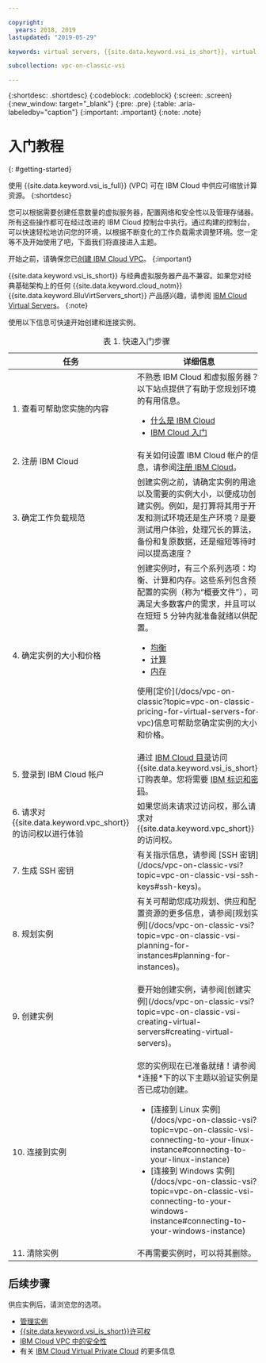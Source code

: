 ```yaml
---

copyright:
  years: 2018, 2019
lastupdated: "2019-05-29"

keywords: virtual servers, {{site.data.keyword.vsi_is_short}}, virtual private cloud

subcollection: vpc-on-classic-vsi

---
```


{:shortdesc: .shortdesc}
{:codeblock: .codeblock}
{:screen: .screen}
{:new_window: target="_blank"}
{:pre: .pre}
{:table: .aria-labeledby="caption"}
{:important: .important}
{:note: .note}

# 入门教程
{: #getting-started}

使用 {{site.data.keyword.vsi_is_full}} (VPC) 可在 IBM Cloud 中供应可缩放计算资源。
{:shortdesc}

您可以根据需要创建任意数量的虚拟服务器，配置网络和安全性以及管理存储器。所有这些操作都可在经过改进的 IBM Cloud 控制台中执行。通过构建的控制台，可以快速轻松地访问您的环境，以根据不断变化的工作负载需求调整环境。您一定等不及开始使用了吧，下面我们将直接进入主题。

开始之前，请确保您已[创建 IBM Cloud VPC](/docs/vpc-on-classic?topic=vpc-on-classic-getting-started)。
{:important}

{{site.data.keyword.vsi_is_short}} 与经典虚拟服务器产品不兼容。如果您对经典基础架构上的任何 {{site.data.keyword.cloud_notm}}{{site.data.keyword.BluVirtServers_short}} 产品感兴趣，请参阅 [IBM Cloud Virtual Servers](/docs/vsi?topic=virtual-servers-getting-started-tutorial)。
{:note}

<p>使用以下信息可快速开始创建和连接实例。
<table>
   <CAPTION>表 1. 快速入门步骤</CAPTION>
   <THEAD>
   <TR>
   <th>任务</th>
   <th>详细信息</th>
   </TR>
   </THEAD>
   <TBODY>
   <tr>
   <td>1. 查看可帮助您实施的内容</td>
   <td>不熟悉 IBM Cloud 和虚拟服务器？以下站点提供了有助于您规划环境的有用信息。
       <ul>
      <li><a href="https://ibm.com/cloud-computing/">什么是 IBM Cloud</a></li>
      <li><a href="https://ibm.com/cloud/get-started">IBM Cloud 入门</a></li>
      <!-- <li><a href="https://www.ibm.com/cloud/virtual-servers">Virtual Servers</a></li> -->
      </ul>
      <!-- (Reviewers: This link will go to VSI for VPC section of marketing page when we have the URL) -->
   </td>
 <tr>
   <td>2. 注册 IBM Cloud</td>
   <td>有关如何设置 IBM Cloud 帐户的信息，请参阅<a href="/docs/account?topic=account-signup#signup">注册 IBM Cloud</a>。</td>
 <tr>
   <td>3. 确定工作负载规范</td>
   <td>创建实例之前，请确定实例的用途以及需要的实例大小，以便成功创建实例。例如，是打算将其用于开发和测试环境还是生产环境？是要测试用户体验，处理冗长的算法，备份和复原数据，还是缩短等待时间以提高速度？</td>  
 <tr>
   <td>4. 确定实例的大小和价格</td>
   <td>创建实例时，有三个系列选项：均衡、计算和内存。这些系列包含预配置的实例（称为“概要文件”），可满足大多数客户的需求，并且可以在短短 5 分钟内就准备就绪以供配置。  
     <ul>
     <li><a href="/docs/vpc-on-classic-vsi?topic=vpc-on-classic-vsi-balanced#balanced">均衡</a></li>
     <li><a href="/docs/vpc-on-classic-vsi?topic=vpc-on-classic-vsi-compute#compute">计算</a></li>
     <li><a href="/docs/vpc-on-classic-vsi?topic=vpc-on-classic-vsi-memory#memory">内存</a></li>
     </ul>
  <p>使用[定价](/docs/vpc-on-classic?topic=vpc-on-classic-pricing-for-virtual-servers-for-vpc)信息可帮助您确定实例的大小和价格。</p></td>
 <tr>
   <td>5. 登录到 IBM Cloud 帐户</td>
   <td>通过 <a href="https://console.bluemix.net/catalog/">IBM Cloud 目录</a>访问 {{site.data.keyword.vsi_is_short}} 订购表单。您将需要 <a href="/docs/customer-portal?topic=customer-portal-getting-started#getting-started">IBM 标识和密码</a>。
   </td>
 <tr>
   <td>6. 请求对 {{site.data.keyword.vpc_short}} 的访问权以进行体验</td>
   <td>如果您尚未请求过访问权，那么请求对 {{site.data.keyword.vpc_short}} 的访问权。</td>
<tr>
<td>7. 生成 SSH 密钥</td>
<td> 有关指示信息，请参阅 [SSH 密钥](/docs/vpc-on-classic-vsi?topic=vpc-on-classic-vsi-ssh-keys#ssh-keys)。</td>
<tr>
<td>8. 规划实例</td>
<td> 有关可帮助您成功规划、供应和配置资源的更多信息，请参阅[规划实例](/docs/vpc-on-classic-vsi?topic=vpc-on-classic-vsi-planning-for-instances#planning-for-instances)。</td>
<tr>
<td>9. 创建实例</td>
<td>
<p>
要开始创建实例，请参阅[创建实例](/docs/vpc-on-classic-vsi?topic=vpc-on-classic-vsi-creating-virtual-servers#creating-virtual-servers)。
</td>  
<tr>
<td>10. 连接到实例</td>
<td>您的实例现在已准备就绪！请参阅*连接*下的以下主题以验证实例是否已成功创建。
   <ul>
   <li>[连接到 Linux 实例](/docs/vpc-on-classic-vsi?topic=vpc-on-classic-vsi-connecting-to-your-linux-instance#connecting-to-your-linux-instance)</li>
   <li>[连接到 Windows 实例](/docs/vpc-on-classic-vsi?topic=vpc-on-classic-vsi-connecting-to-your-windows-instance#connecting-to-your-windows-instance)</li>
   </ul>
</td>
</td>
<tr>
<td>11. 清除实例</td>
<td>不再需要实例时，可以将其删除。</td>
</tr>
</TBODY>
</table>
</p>

## 后续步骤
供应实例后，请浏览您的选项。
* [管理实例](/docs/vpc-on-classic-vsi?topic=vpc-on-classic-vsi-managing-virtual-server-instances#managing-virtual-server-instances)
* [{{site.data.keyword.vsi_is_short}}许可权](/docs/vpc-on-classic?topic=vpc-on-classic-about-vpc-infrastructure-resources#planning-virtual-servers-for-vpc-permissions)
* [IBM Cloud VPC 中的安全性](/docs/vpc-on-classic-network?topic=vpc-on-classic-network-security-in-your-ibm-cloud-vpc)
* 有关 [IBM Cloud Virtual Private Cloud](/docs/vpc-on-classic?topic=vpc-on-classic-about) 的更多信息

